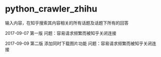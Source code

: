 # python_crawler_zhihu
输入内容，在知乎搜索其内容相关的所有话题及话题下所有的回答

2017-09-07
第一版
问题：容易请求频繁而被知乎关闭连接

2017-09-09
第二版
添加同时下载图片功能
问题：容易请求频繁而被知乎关闭连接
